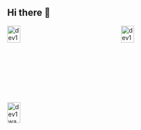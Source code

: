 ## Hi there 👋

<div style="display: grid; grid-template-columns: repeat(2, 1fr); gap: 20px;">
    <div style="width: 50%;">
        <img src="https://github-readme-stats.vercel.app/api?username=dev1washington&theme=prussian&show_icons=true&hide_border=false&count_private=true" alt="dev1washington's Stats" style="width: 50%;">
    </div>
    <div style="width: 50%;">
        <img src="https://github-readme-streak-stats.herokuapp.com/?user=dev1washington&theme=prussian&hide_border=false" alt="dev1washington's Streak" style="width: 50%;">
    </div>
    <div style="width: 50%;">
        <img src="https://github-readme-stats.vercel.app/api/top-langs/?username=dev1washington&theme=prussian&show_icons=true&hide_border=false&layout=compact" alt="dev1washington's Top Languages" style="width: 50%;">
    </div>
</div>
